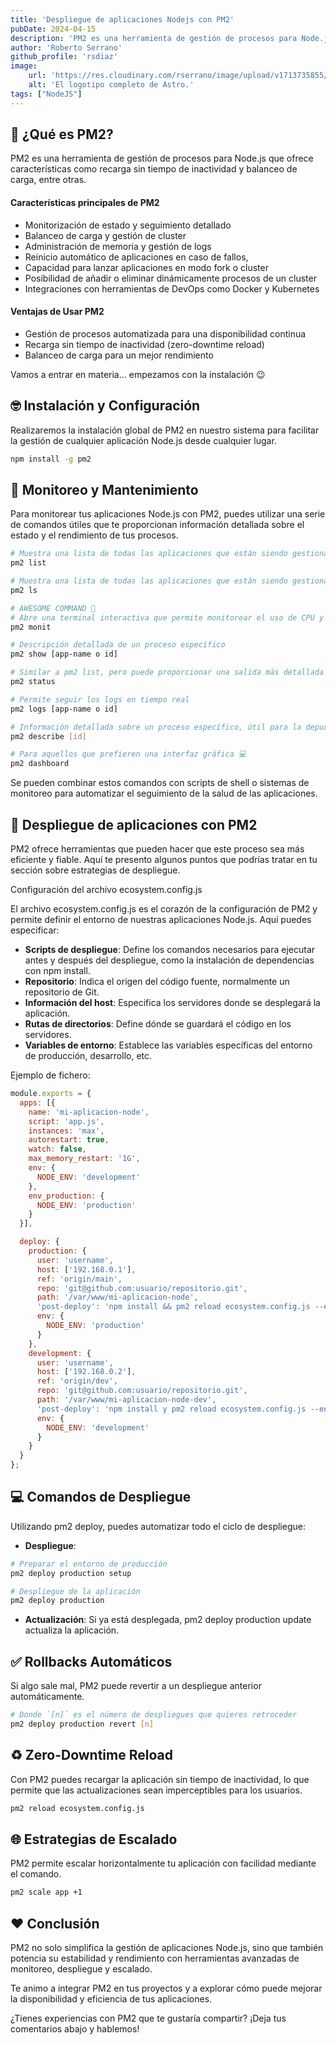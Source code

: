 ```yaml
---
title: 'Despliegue de aplicaciones Nodejs con PM2'
pubDate: 2024-04-15
description: 'PM2 es una herramienta de gestión de procesos para Node.js con características como recarga sin tiempo de inactividad y balanceo de carga.'
author: 'Roberto Serrano'
github_profile: 'rsdiaz'
image:
    url: 'https://res.cloudinary.com/rserrano/image/upload/v1713735855/DALL_E_2024-04-13_11.11.56_-_Design_a_minimalist_image_representing_a_high-availability_application._The_image_should_include_abstract_interconnected_nodes_with_a_continuous_loop_hbarzt_qzhfxc.png'
    alt: 'El logotipo completo de Astro.'
tags: ["NodeJS"]
---
```

## 🤔 ¿Qué es PM2?

PM2 es una herramienta de gestión de procesos para Node.js que ofrece características como recarga sin tiempo de inactividad y balanceo de carga, entre otras.

#### Características principales de PM2

- Monitorización de estado y seguimiento detallado
- Balanceo de carga y gestión de cluster
- Administración de memoria y gestión de logs
- Reinicio automático de aplicaciones en caso de fallos,
- Capacidad para lanzar aplicaciones en modo fork o cluster
- Posibilidad de añadir o eliminar dinámicamente procesos de un cluster
- Integraciones con herramientas de DevOps como Docker y Kubernetes

#### Ventajas de Usar PM2
- Gestión de procesos automatizada para una disponibilidad continua
- Recarga sin tiempo de inactividad (zero-downtime reload)
- Balanceo de carga para un mejor rendimiento

Vamos a entrar en materia… empezamos con la instalación 😉

## 🤓 Instalación y Configuración

Realizaremos la instalación global de PM2 en nuestro sistema para facilitar la gestión de cualquier aplicación Node.js desde cualquier lugar.

```sh
npm install -g pm2
```

## 🧐 Monitoreo y Mantenimiento

Para monitorear tus aplicaciones Node.js con PM2, puedes utilizar una serie de comandos útiles que te proporcionan información detallada sobre el estado y el rendimiento de tus procesos.

```sh
# Muestra una lista de todas las aplicaciones que están siendo gestionadas por PM2
pm2 list

# Muestra una lista de todas las aplicaciones que están siendo gestionadas por PM2 con más detalle
pm2 ls

# AWESOME COMMAND 🚨
# Abre una terminal interactiva que permite monitorear el uso de CPU y memoria de cada aplicación en tiempo real
pm2 monit

# Descripción detallada de un proceso específico
pm2 show [app-name o id]

# Similar a pm2 list, pero puede proporcionar una salida más detallada dependiendo de las versiones de PM2
pm2 status

# Permite seguir los logs en tiempo real
pm2 logs [app-name o id]

# Información detallada sobre un proceso específico, útil para la depuración
pm2 describe [id]

# Para aquellos que prefieren una interfaz gráfica 💻
pm2 dashboard
```

Se pueden combinar estos comandos con scripts de shell o sistemas de monitoreo para automatizar el seguimiento de la salud de las aplicaciones.

## 🚀 Despliegue de aplicaciones con PM2

PM2 ofrece herramientas que pueden hacer que este proceso sea más eficiente y fiable. Aquí te presento algunos puntos que podrías tratar en tu sección sobre estrategias de despliegue.

Configuración del archivo ecosystem.config.js

El archivo ecosystem.config.js es el corazón de la configuración de PM2 y permite definir el entorno de nuestras aplicaciones Node.js. Aquí puedes especificar:

- **Scripts de despliegue**: Define los comandos necesarios para ejecutar antes y después del despliegue, como la instalación de dependencias con npm install.
- **Repositorio**: Indica el origen del código fuente, normalmente un repositorio de Git.
- **Información del host**: Especifica los servidores donde se desplegará la aplicación.
- **Rutas de directorios**: Define dónde se guardará el código en los servidores.
- **Variables de entorno**: Establece las variables específicas del entorno de producción, desarrollo, etc.

Ejemplo de fichero:

```javascript
module.exports = {
  apps: [{
    name: 'mi-aplicacion-node',
    script: 'app.js',
    instances: 'max',
    autorestart: true,
    watch: false,
    max_memory_restart: '1G',
    env: {
      NODE_ENV: 'development'
    },
    env_production: {
      NODE_ENV: 'production'
    }
  }],

  deploy: {
    production: {
      user: 'username',
      host: ['192.168.0.1'],
      ref: 'origin/main',
      repo: 'git@github.com:usuario/repositorio.git',
      path: '/var/www/mi-aplicacion-node',
      'post-deploy': 'npm install && pm2 reload ecosystem.config.js --env production',
      env: {
        NODE_ENV: 'production'
      }
    },
    development: {
      user: 'username',
      host: ['192.168.0.2'],
      ref: 'origin/dev',
      repo: 'git@github.com:usuario/repositorio.git',
      path: '/var/www/mi-aplicacion-node-dev',
      'post-deploy': 'npm install y pm2 reload ecosystem.config.js --env development',
      env: {
        NODE_ENV: 'development'
      }
    }
  }
};
```

## 💻 Comandos de Despliegue

Utilizando pm2 deploy, puedes automatizar todo el ciclo de despliegue:

- **Despliegue**:
```sh
# Preparar el entorno de producción
pm2 deploy production setup

# Despliegue de la aplicación
pm2 deploy production
```

- **Actualización**: Si ya está desplegada, pm2 deploy production update actualiza la aplicación.

## ✅ Rollbacks Automáticos

Si algo sale mal, PM2 puede revertir a un despliegue anterior automáticamente.

```sh
# Donde `[n]` es el número de despliegues que quieres retroceder
pm2 deploy production revert [n]
```

## ♻️ Zero-Downtime Reload

Con PM2 puedes recargar la aplicación sin tiempo de inactividad, lo que permite que las actualizaciones sean imperceptibles para los usuarios.

```sh
pm2 reload ecosystem.config.js
```

## 🌐 Estrategias de Escalado

PM2 permite escalar horizontalmente tu aplicación con facilidad mediante el comando.

```sh
pm2 scale app +1
```

## ❤️ Conclusión

PM2 no solo simplifica la gestión de aplicaciones Node.js, sino que también potencia su estabilidad y rendimiento con herramientas avanzadas de monitoreo, despliegue y escalado.

Te animo a integrar PM2 en tus proyectos y a explorar cómo puede mejorar la disponibilidad y eficiencia de tus aplicaciones.

¿Tienes experiencias con PM2 que te gustaría compartir? ¡Deja tus comentarios abajo y hablemos!
